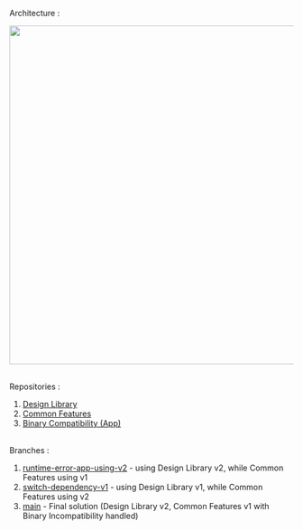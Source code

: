 Architecture :

<img src="https://github.com/user-attachments/assets/00bc184c-ec77-4311-85f3-85a8b9b68fb8" width="600"/><br><br>

Repositories :
1. [Design Library](https://github.com/franzandel/DesignLibrary)
2. [Common Features](https://github.com/franzandel/CommonFeatures)
3. [Binary Compatibility (App)](https://github.com/franzandel/BinaryCompatibility)<br><br>


Branches :
1. [runtime-error-app-using-v2](https://github.com/franzandel/BinaryCompatibility/tree/runtime-error-app-using-v2) - using Design Library v2, while Common Features using v1
2. [switch-dependency-v1](https://github.com/franzandel/BinaryCompatibility/tree/switch-dependency-v1) - using Design Library v1, while Common Features using v2
3. [main](https://github.com/franzandel/CommonFeatures/tree/main) - Final solution (Design Library v2, Common Features v1 with Binary Incompatibility handled)
